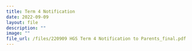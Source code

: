 ```yaml
---
title: Term 4 Notification
date: 2022-09-09
layout: file
description: ""
image: ""
file_url: /files/220909 HGS Term 4 Notification to Parents_final.pdf
---
```

